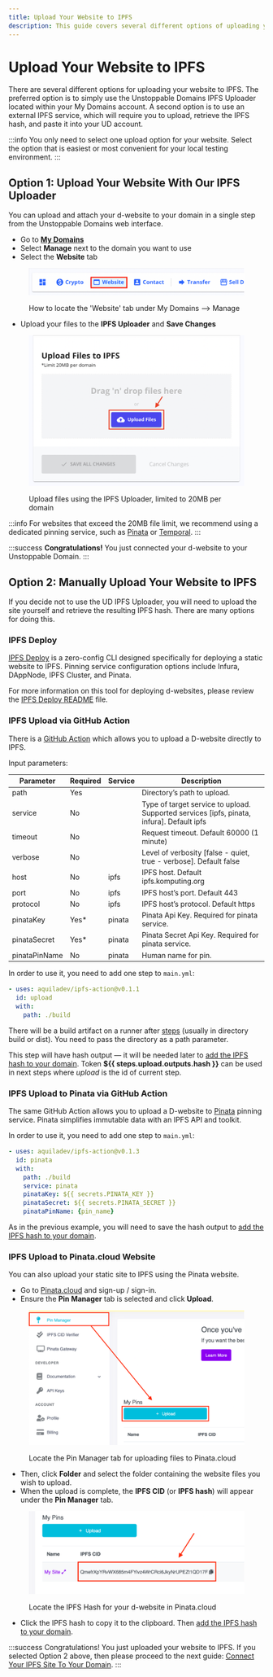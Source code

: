 ```yaml
---
title: Upload Your Website to IPFS
description: This guide covers several different options of uploading your website to IPFS.
---
```


# Upload Your Website to IPFS

There are several different options for uploading your website to IPFS. The preferred option is to simply use the Unstoppable Domains IPFS Uploader located within your My Domains account. A second option is to use an external IPFS service, which will require you to upload, retrieve the IPFS hash, and paste it into your UD account.

:::info
You only need to select one upload option for your website. Select the option that is easiest or most convenient for your local testing environment.
:::

## Option 1: Upload Your Website With Our IPFS Uploader

You can upload and attach your d-website to your domain in a single step from the Unstoppable Domains web interface.

* Go to [**My Domains**](https://unstoppabledomains.com/domains)
* Select **Manage** next to the domain you want to use
* Select the **Website** tab

<figure>

![How to locate the 'Website' tab under My Domains --> Manage](/images/website-tab-manage-domains.png '#width=60%;')
	
<figcaption>How to locate the 'Website' tab under My Domains --> Manage</figcaption>
</figure>

* Upload your files to the **IPFS Uploader** and **Save Changes**

<figure>

![Upload files using the IPFS Uploader, limited to 20MB per domain](/images/ipfs-file-uploader.png '#width=60%;')
	
<figcaption>Upload files using the IPFS Uploader, limited to 20MB per domain</figcaption>
</figure>

:::info
For websites that exceed the 20MB file limit, we recommend using a dedicated pinning service, such as [Pinata](https://pinata.cloud) or [Temporal](https://temporal.cloud).
:::

:::success
**Congratulations!** You just connected your d-website to your Unstoppable Domain.
:::

## Option 2: Manually Upload Your Website to IPFS

If you decide not to use the UD IPFS Uploader, you will need to upload the site yourself and retrieve the resulting IPFS hash. There are many options for doing this.

### IPFS Deploy

[IPFS Deploy](https://github.com/ipfs-shipyard/ipfs-deploy) is a zero-config CLI designed specifically for deploying a static website to IPFS. Pinning service configuration options include Infura, DAppNode, IPFS Cluster, and Pinata.

For more information on this tool for deploying d-websites, please review the [IPFS Deploy README](https://github.com/ipfs-shipyard/ipfs-deploy#readme) file.

### IPFS Upload via GitHub Action

There is a [GitHub Action](https://github.com/marketplace/actions/upload-to-ipfs) which allows you to upload a D-website directly to IPFS.

Input parameters:

| Parameter     | Required | Service | Description                                                                                |
| ------------- | -------- | ------- | ------------------------------------------------------------------------------------------ |
| path          | Yes      |         | Directory’s path to upload.                                                                |
| service       | No       |         | Type of target service to upload. Supported services \[ipfs, pinata, infura]. Default ipfs |
| timeout       | No       |         | Request timeout. Default 60000 (1 minute)                                                  |
| verbose       | No       |         | Level of verbosity \[false - quiet, true - verbose]. Default false                         |
| host          | No       | ipfs    | IPFS host. Default ipfs.komputing.org                                                      |
| port          | No       | ipfs    | IPFS host’s port. Default 443                                                              |
| protocol      | No       | ipfs    | IPFS host’s protocol. Default https                                                        |
| pinataKey     | Yes\*    | pinata  | Pinata Api Key. Required for pinata service.                                               |
| pinataSecret  | Yes\*    | pinata  | Pinata Secret Api Key. Required for pinata service.                                        |
| pinataPinName | No       | pinata  | Human name for pin.                                                                        |

In order to use it, you need to add one step to `main.yml`:

```yaml
- uses: aquiladev/ipfs-action@v0.1.1
  id: upload
  with:
    path: ./build
```

There will be a build artifact on a runner after [steps](https://dapps-delivery-guide.readthedocs.io/en/latest/delivery/github-actions.html#step-1-create-pipeline) (usually in directory build or dist). You need to pass the directory as a path parameter.

This step will have hash output — it will be needed later to [add the IPFS hash to your domain](#step-3-connect-your-ipfs-site-to-your-domain). Token **${{ steps.upload.outputs.hash }}** can be used in next steps where _upload_ is the id of current step.

### IPFS Upload to Pinata via GitHub Action

The same GitHub Action allows you to upload a D-website to [Pinata](https://pinata.cloud) pinning service. Pinata simplifies immutable data with an IPFS API and toolkit.

In order to use it, you need to add one step to `main.yml`:

```yaml
- uses: aquiladev/ipfs-action@v0.1.3
  id: pinata
  with:
    path: ./build
    service: pinata
    pinataKey: ${{ secrets.PINATA_KEY }}
    pinataSecret: ${{ secrets.PINATA_SECRET }}
    pinataPinName: {pin_name}
```

As in the previous example, you will need to save the hash output to [add the IPFS hash to your domain](./#step-3-connect-your-ipfs-site-to-your-domain).

### IPFS Upload to Pinata.cloud Website

You can also upload your static site to IPFS using the Pinata website.

* Go to [Pinata.cloud](https://pinata.cloud) and sign-up / sign-in.
* Ensure the **Pin Manager** tab is selected and click **Upload**.

<figure>

![Locate the Pin Manager tab for uploading files to Pinata.cloud](/images/pin-manager-pinata.png '#width=60%;')
	
<figcaption>Locate the Pin Manager tab for uploading files to Pinata.cloud</figcaption>
</figure>

* Then, click **Folder** and select the folder containing the website files you wish to upload.
* When the upload is complete, the **IPFS CID** (or **IPFS hash**) will appear under the **Pin Manager** tab.

<figure>

![Locate the IPFS Hash for your d-website in Pinata.cloud](/images/ipfs-hash-pinata-web-interface.png '#width=60%;')
	
<figcaption>Locate the IPFS Hash for your d-website in Pinata.cloud</figcaption>
</figure>

* Click the IPFS hash to copy it to the clipboard. Then [add the IPFS hash to your domain](./#step-3-connect-your-ipfs-site-to-your-domain).

:::success Congratulations!
You just uploaded your website to IPFS. If you selected Option 2 above, then please proceed to the next guide: [Connect Your IPFS Site To Your Domain](connect-ipfs.md).
:::